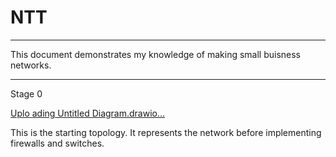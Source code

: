# NTT
---

This document demonstrates my knowledge of making small buisness networks.

---

Stage 0

[Uplo<mxfile host="app.diagrams.net" modified="2024-05-21T15:37:31.490Z" agent="Mozilla/5.0 (Windows NT 10.0; Win64; x64; rv:126.0) Gecko/20100101 Firefox/126.0" etag="3alGG1h-MXncTOJvG4Xb" version="24.4.4" type="device">
  <diagram name="Page-1" id="C2u9rvMx4LdHSanMzdBv">
    <mxGraphModel dx="1434" dy="782" grid="1" gridSize="10" guides="1" tooltips="1" connect="1" arrows="1" fold="1" page="1" pageScale="1" pageWidth="850" pageHeight="1100" math="0" shadow="0">
      <root>
        <mxCell id="0" />
        <mxCell id="1" parent="0" />
        <object label="" id="kyPQ9SAuM7RNriPO9TT1-1">
          <mxCell style="verticalLabelPosition=bottom;sketch=0;aspect=fixed;html=1;verticalAlign=top;strokeColor=none;align=center;outlineConnect=0;shape=mxgraph.citrix.cloud;" vertex="1" parent="1">
            <mxGeometry x="330" y="160" width="95" height="62" as="geometry" />
          </mxCell>
        </object>
        <mxCell id="kyPQ9SAuM7RNriPO9TT1-2" value="" style="verticalLabelPosition=bottom;sketch=0;aspect=fixed;html=1;verticalAlign=top;strokeColor=none;align=center;outlineConnect=0;shape=mxgraph.citrix.switch;" vertex="1" parent="1">
          <mxGeometry x="333" y="400" width="92" height="41.5" as="geometry" />
        </mxCell>
        <mxCell id="kyPQ9SAuM7RNriPO9TT1-3" value="" style="endArrow=classic;startArrow=classic;html=1;rounded=0;" edge="1" parent="1">
          <mxGeometry width="50" height="50" relative="1" as="geometry">
            <mxPoint x="378.5" y="390" as="sourcePoint" />
            <mxPoint x="378.5" y="220" as="targetPoint" />
            <Array as="points">
              <mxPoint x="378.5" y="290" />
            </Array>
          </mxGeometry>
        </mxCell>
        <mxCell id="kyPQ9SAuM7RNriPO9TT1-4" value="WAN-Cloud" style="text;strokeColor=none;align=center;fillColor=none;html=1;verticalAlign=middle;whiteSpace=wrap;rounded=0;" vertex="1" parent="1">
          <mxGeometry x="338" y="130" width="87" height="30" as="geometry" />
        </mxCell>
        <mxCell id="kyPQ9SAuM7RNriPO9TT1-5" value="WAN Switch" style="text;strokeColor=none;align=center;fillColor=none;html=1;verticalAlign=middle;whiteSpace=wrap;rounded=0;" vertex="1" parent="1">
          <mxGeometry x="341.25" y="440" width="72.5" height="30" as="geometry" />
        </mxCell>
      </root>
    </mxGraphModel>
  </diagram>
</mxfile>
ading Untitled Diagram.drawio…]()


This is the starting topology. It represents the network before implementing firewalls and switches.
